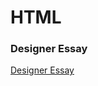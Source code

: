 HTML
====

### Designer Essay

[Designer Essay](https://cal-orr.github.io/Desktop/GitHub/design_essay/designessay.html)

